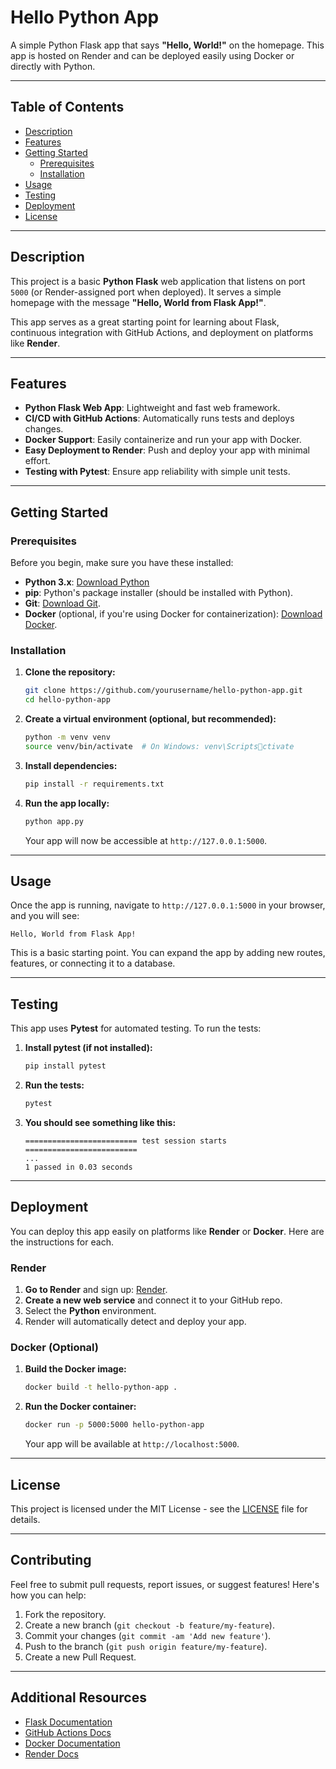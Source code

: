 
# **Hello Python App**

A simple Python Flask app that says **"Hello, World!"** on the homepage. This app is hosted on Render and can be deployed easily using Docker or directly with Python.

---

## Table of Contents

- [Description](#description)
- [Features](#features)
- [Getting Started](#getting-started)
  - [Prerequisites](#prerequisites)
  - [Installation](#installation)
- [Usage](#usage)
- [Testing](#testing)
- [Deployment](#deployment)
- [License](#license)

---

## **Description**

This project is a basic **Python Flask** web application that listens on port `5000` (or Render-assigned port when deployed). It serves a simple homepage with the message **"Hello, World from Flask App!"**.

This app serves as a great starting point for learning about Flask, continuous integration with GitHub Actions, and deployment on platforms like **Render**.

---

## **Features**

- **Python Flask Web App**: Lightweight and fast web framework.
- **CI/CD with GitHub Actions**: Automatically runs tests and deploys changes.
- **Docker Support**: Easily containerize and run your app with Docker.
- **Easy Deployment to Render**: Push and deploy your app with minimal effort.
- **Testing with Pytest**: Ensure app reliability with simple unit tests.

---

## **Getting Started**

### **Prerequisites**

Before you begin, make sure you have these installed:

- **Python 3.x**: [Download Python](https://www.python.org/downloads/)
- **pip**: Python's package installer (should be installed with Python).
- **Git**: [Download Git](https://git-scm.com/downloads).
- **Docker** (optional, if you're using Docker for containerization): [Download Docker](https://www.docker.com/get-started).

### **Installation**

1. **Clone the repository:**

   ```bash
   git clone https://github.com/yourusername/hello-python-app.git
   cd hello-python-app
   ```

2. **Create a virtual environment (optional, but recommended):**

   ```bash
   python -m venv venv
   source venv/bin/activate  # On Windows: venv\Scriptsctivate
   ```

3. **Install dependencies:**

   ```bash
   pip install -r requirements.txt
   ```

4. **Run the app locally:**

   ```bash
   python app.py
   ```

   Your app will now be accessible at `http://127.0.0.1:5000`.

---

## **Usage**

Once the app is running, navigate to `http://127.0.0.1:5000` in your browser, and you will see:

```
Hello, World from Flask App!
```

This is a basic starting point. You can expand the app by adding new routes, features, or connecting it to a database.

---

## **Testing**

This app uses **Pytest** for automated testing. To run the tests:

1. **Install pytest (if not installed):**

   ```bash
   pip install pytest
   ```

2. **Run the tests:**

   ```bash
   pytest
   ```

3. **You should see something like this:**

   ```
   ========================= test session starts =========================
   ...
   1 passed in 0.03 seconds
   ```

---

## **Deployment**

You can deploy this app easily on platforms like **Render** or **Docker**. Here are the instructions for each.

### **Render**

1. **Go to Render** and sign up: [Render](https://render.com).
2. **Create a new web service** and connect it to your GitHub repo.
3. Select the **Python** environment.
4. Render will automatically detect and deploy your app.

### **Docker (Optional)**

1. **Build the Docker image:**

   ```bash
   docker build -t hello-python-app .
   ```

2. **Run the Docker container:**

   ```bash
   docker run -p 5000:5000 hello-python-app
   ```

   Your app will be available at `http://localhost:5000`.

---

## **License**

This project is licensed under the MIT License - see the [LICENSE](LICENSE) file for details.

---

## **Contributing**

Feel free to submit pull requests, report issues, or suggest features! Here's how you can help:

1. Fork the repository.
2. Create a new branch (`git checkout -b feature/my-feature`).
3. Commit your changes (`git commit -am 'Add new feature'`).
4. Push to the branch (`git push origin feature/my-feature`).
5. Create a new Pull Request.

---

## **Additional Resources**

- [Flask Documentation](https://flask.palletsprojects.com/)
- [GitHub Actions Docs](https://docs.github.com/en/actions)
- [Docker Documentation](https://docs.docker.com/)
- [Render Docs](https://render.com/docs)
